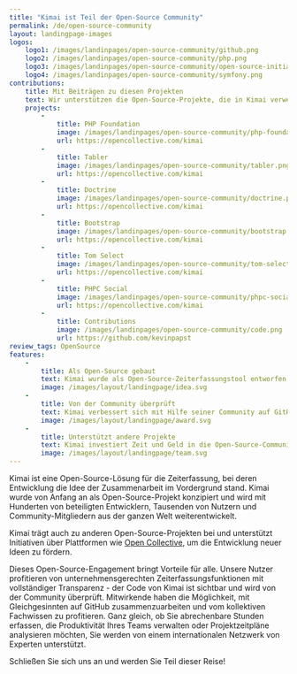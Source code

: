 ```yaml
---
title: "Kimai ist Teil der Open-Source Community"
permalink: /de/open-source-community
layout: landingpage-images
logos:
    logo1: /images/landinpages/open-source-community/github.png
    logo2: /images/landinpages/open-source-community/php.png
    logo3: /images/landinpages/open-source-community/open-source-initiative.png
    logo4: /images/landinpages/open-source-community/symfony.png
contributions:
    title: Mit Beiträgen zu diesen Projekten
    text: Wir unterstützen die Open-Source-Projekte, die in Kimai verwendet werden, sowohl finanziell als auch mit Zeit, um eine lebendige Open-Source Gemeinschaft zu schaffen.
    projects:
        -
            title: PHP Foundation
            image: /images/landinpages/open-source-community/php-foundation.png
            url: https://opencollective.com/kimai
        -
            title: Tabler
            image: /images/landinpages/open-source-community/tabler.png
            url: https://opencollective.com/kimai
        -
            title: Doctrine
            image: /images/landinpages/open-source-community/doctrine.png
            url: https://opencollective.com/kimai
        -
            title: Bootstrap
            image: /images/landinpages/open-source-community/bootstrap.png
            url: https://opencollective.com/kimai
        -
            title: Tom Select
            image: /images/landinpages/open-source-community/tom-select.png
            url: https://opencollective.com/kimai
        -
            title: PHPC Social
            image: /images/landinpages/open-source-community/phpc-social.png
            url: https://opencollective.com/kimai
        -
            title: Contributions
            image: /images/landinpages/open-source-community/code.png
            url: https://github.com/kevinpapst
review_tags: OpenSource
features:
    -
        title: Als Open-Source gebaut
        text: Kimai wurde als Open-Source-Zeiterfassungstool entworfen und gebaut.
        image: /images/layout/landingpage/idea.svg
    -
        title: Von der Community überprüft
        text: Kimai verbessert sich mit Hilfe seiner Community auf GitHub.
        image: /images/layout/landingpage/award.svg
    -
        title: Unterstützt andere Projekte
        text: Kimai investiert Zeit und Geld in die Open-Source-Community.
        image: /images/layout/landingpage/team.svg
---
```


Kimai ist eine Open-Source-Lösung für die Zeiterfassung, bei deren Entwicklung die Idee der Zusammenarbeit im Vordergrund stand.
Kimai wurde von Anfang an als Open-Source-Projekt konzipiert und wird mit Hunderten von beteiligten Entwicklern, Tausenden von Nutzern und Community-Mitgliedern aus der ganzen Welt weiterentwickelt.

Kimai trägt auch zu anderen Open-Source-Projekten bei und unterstützt Initiativen über Plattformen wie [Open Collective](https://opencollective.com/kimai), um die Entwicklung neuer Ideen zu fördern.

Dieses Open-Source-Engagement bringt Vorteile für alle.
Unsere Nutzer profitieren von unternehmensgerechten Zeiterfassungsfunktionen mit vollständiger Transparenz - der Code von Kimai ist sichtbar und wird von der Community überprüft.
Mitwirkende haben die Möglichkeit, mit Gleichgesinnten auf GitHub zusammenzuarbeiten und vom kollektiven Fachwissen zu profitieren.
Ganz gleich, ob Sie abrechenbare Stunden erfassen, die Produktivität Ihres Teams verwalten oder Projektzeitpläne analysieren möchten, Sie werden von einem internationalen Netzwerk von Experten unterstützt.

Schließen Sie sich uns an und werden Sie Teil dieser Reise!
